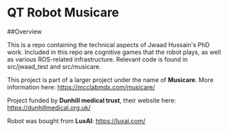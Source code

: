 # QT Robot Musicare

##Overview

This is a repo containing the technical aspects of Jwaad Hussain's PhD work.
Included in this repo are cognitive games that the robot plays, as well as various ROS-related infrastructure.
Relevant code is found in src/jwaad_test and src/musicare.

This project is part of a larger project under the name of **Musicare**. More information here:
https://mcclabmdx.com/musicare/

Project funded by **Dunhill medical trust**, their website here:
https://dunhillmedical.org.uk/

Robot was bought from **LuxAI**:
https://luxai.com/
